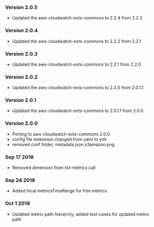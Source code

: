 ### Version 2.0.5
* Updated the aws-cloudwatch-exts-commons to 2.2.4 from 2.2.2

### Version 2.0.4
* Updated the aws-cloudwatch-exts-commons to 2.2.2 from 2.2.1

### Version 2.0.3
* Updated the aws-cloudwatch-exts-commons to 2.2.1 from 2.2.0

### Version 2.0.2
* Updated the aws-cloudwatch-exts-commons to 2.2.0 from 2.0.1.1


### Version 2.0.1
* Updated the aws-cloudwatch-exts-commons to 2.0.1.1 from 2.0.0

### Version 2.0.0
* Porting to aws-cloudwatch-exts-commons 2.0.0
* config file extension changed from yaml to yml
* removed conf folder, metadata.json s3amazon.png

### Sep 17 2018
* Removed dimension from list-metrics call

### Sep 24 2018
* Added local metricsTimeRange for free metrics

### Oct 1 2018
* Updated metric path hierarchy, added test-cases for updated metric path

